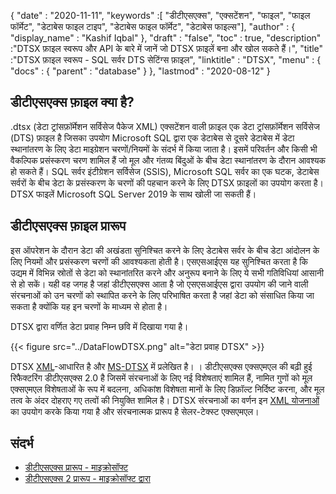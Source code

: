 {
  "date" : "2020-11-11",
  "keywords" :[ "डीटीएसएक्स", "एक्सटेंशन", "फाइल", "फाइल फॉर्मेट", "डेटाबेस फाइल टाइप", "डेटाबेस फाइल फॉर्मेट", "डेटाबेस फाइल्स"],
  "author" : {
    "display_name" : "Kashif Iqbal"
},
  "draft" : "false",
  "toc" : true,
  "description" :"DTSX फ़ाइल स्वरूप और API के बारे में जानें जो DTSX फ़ाइलें बना और खोल सकते हैं।",
  "title" :"DTSX फ़ाइल स्वरूप - SQL सर्वर DTS सेटिंग्स फ़ाइल",
  "linktitle" : "DTSX",
  "menu" : {
    "docs" : {
      "parent" : "database"
}
},
  "lastmod" : "2020-08-12"
}

## डीटीएसएक्स फ़ाइल क्या है?

.dtsx (डेटा ट्रांसफ़ॉर्मेशन सर्विसेज पैकेज XML) एक्सटेंशन वाली फ़ाइल एक डेटा ट्रांसफ़ॉर्मेशन सर्विसेज (DTS) फ़ाइल है जिसका उपयोग Microsoft SQL द्वारा एक डेटाबेस से दूसरे डेटाबेस में डेटा स्थानांतरण के लिए डेटा माइग्रेशन चरणों/नियमों के संदर्भ में किया जाता है। इसमें परिवर्तन और किसी भी वैकल्पिक प्रसंस्करण चरण शामिल हैं जो मूल और गंतव्य बिंदुओं के बीच डेटा स्थानांतरण के दौरान आवश्यक हो सकते हैं। SQL सर्वर इंटीग्रेशन सर्विसेज (SSIS), Microsoft SQL सर्वर का एक घटक, डेटाबेस सर्वरों के बीच डेटा के प्रसंस्करण के चरणों की पहचान करने के लिए DTSX फ़ाइलों का उपयोग करता है। DTSX फाइलें Microsoft SQL Server 2019 के साथ खोली जा सकती हैं।

## डीटीएसएक्स फ़ाइल प्रारूप

इस ऑपरेशन के दौरान डेटा की अखंडता सुनिश्चित करने के लिए डेटाबेस सर्वर के बीच डेटा आंदोलन के लिए नियमों और प्रसंस्करण चरणों की आवश्यकता होती है। एसएसआईएस यह सुनिश्चित करता है कि उद्यम में विभिन्न स्रोतों से डेटा को स्थानांतरित करने और अनुरूप बनाने के लिए ये सभी गतिविधियां आसानी से हो सकें। यही वह जगह है जहां डीटीएसएक्स आता है जो एसएसआईएस द्वारा उपयोग की जाने वाली संरचनाओं को उन चरणों को स्थापित करने के लिए परिभाषित करता है जहां डेटा को संसाधित किया जा सकता है क्योंकि यह इन चरणों के माध्यम से होता है।

DTSX द्वारा वर्णित डेटा प्रवाह निम्न छवि में दिखाया गया है।

{{< figure src="../DataFlowDTSX.png" alt="डेटा प्रवाह DTSX" >}}

DTSX [XML](/hi/web/xml/)-आधारित है और [MS-DTSX](https://learn.microsoft.com/en-us/openspecs/sql_data_portability/ms-dtsx/235600e9-0c13-4b5b-a388-aa3c65aec1dd) में प्रलेखित है। । डीटीएसएक्स एक्सएमएल की बढ़ी हुई रिफैक्टरिंग डीटीएसएक्स 2.0 है जिसमें संरचनाओं के लिए नई विशेषताएं शामिल हैं, नामित गुणों को मूल एक्सएमएल विशेषताओं के रूप में बदलना, अधिकांश विशेषता मानों के लिए डिफ़ॉल्ट निर्दिष्ट करना, और मूल तत्व के अंदर दोहराए गए तत्वों की नियुक्ति शामिल है। DTSX संरचनाओं का वर्णन इन [XML योजनाओं](https://learn.microsoft.com/en-us/openspecs/sql_data_portability/ms-dtsx/e5095968-26ea-4824-a717-153ccee642dc#Appendix_A_1) का उपयोग करके किया गया है और संरचनात्मक प्रारूप है सेलर-टेक्स्ट एक्सएमएल।

## संदर्भ

* [डीटीएसएक्स प्रारूप - माइक्रोसॉफ्ट](https://learn.microsoft.com/en-us/openspecs/sql_data_portability/ms-dtsx/235600e9-0c13-4b5b-a388-aa3c65aec1dd)
* [डीटीएसएक्स 2 प्रारूप - माइक्रोसॉफ्ट द्वारा](https://learn.microsoft.com/en-us/openspecs/sql_data_portability/ms-dtsx2/fb216aa4-62ab-41c8-a6d5-5b1002739d21)

